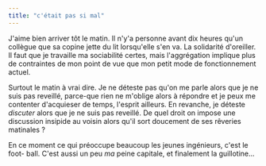 ```yaml
---
title: "c'était pas si mal"
---
```


J'aime bien arriver tôt le matin. Il n'y'a personne avant dix heures qu'un
collègue que sa copine jette du lit lorsqu'elle s'en va. La solidarité
d'oreiller. Il faut que je travaille ma sociabilité certes, mais l'aggrégation
implique plus de contraintes de mon point de vue que mon petit mode de
fonctionnement actuel.

Surtout le matin à vrai dire. Je ne déteste pas qu'on me parle alors que je ne
suis pas reveillé, parce-que rien ne m'oblige alors à répondre et je peux me
contenter d'acquieser de temps, l'esprit ailleurs. En revanche, je déteste
_discuter_ alors que je ne suis pas reveillé. De quel droit on impose une
discussion insipide au voisin alors qu'il sort doucement de ses rêveries
matinales ?

En ce moment ce qui préoccupe beaucoup les jeunes ingénieurs, c'est le foot-
ball. C'est aussi un peu _ma_ peine capitale, et finalement la guillotine...

